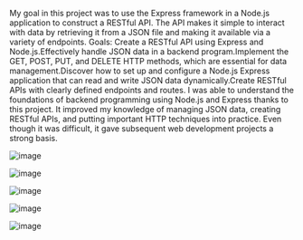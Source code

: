 My goal in this project was to use the Express framework in a Node.js application to construct a RESTful API. The API makes it simple to interact with data by retrieving it from a JSON file and making it available via a variety of endpoints.
Goals: Create a RESTful API using Express and Node.js.Effectively handle JSON data in a backend program.Implement the GET, POST, PUT, and DELETE HTTP methods, which are essential for data management.Discover how to set up and configure a Node.js Express application that can read and write JSON data dynamically.Create RESTful APIs with clearly defined endpoints and routes.
I was able to understand the foundations of backend programming using Node.js and Express thanks to this project. It improved my knowledge of managing JSON data, creating RESTful APIs, and putting important HTTP techniques into practice. Even though it was difficult, it gave subsequent web development projects a strong basis.

![image](https://github.com/user-attachments/assets/324e3490-ebbf-4597-9e19-be8083d28c6f)

![image](https://github.com/user-attachments/assets/12649520-6fca-4686-b9eb-fde436fec516)

![image](https://github.com/user-attachments/assets/99bed6a7-951c-4d39-b0d9-d937813c7eb3)


![image](https://github.com/user-attachments/assets/32ffae47-aa2e-439e-8425-897db62f4a2b)


![image](https://github.com/user-attachments/assets/f21f4054-303d-4fb1-ada0-c2cd8c88c1dc)







